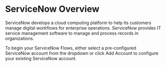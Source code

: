 # ServiceNow Overview

ServiceNow develops a cloud computing platform to help its customers manage digital workflows for enterprise operations. ServiceNow provides IT service management software to manage and process records in organizations.

To begin your ServiceNow Flows, either select a pre-configured ServiceNow account from the dropdown or click Add Account to configure your existing ServiceNow account.
